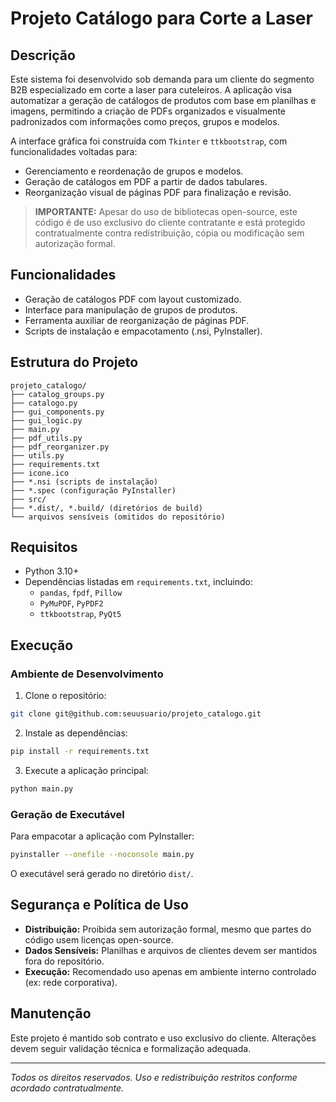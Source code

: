 
# Projeto Catálogo para Corte a Laser

## Descrição

Este sistema foi desenvolvido sob demanda para um cliente do segmento B2B especializado em corte a laser para cuteleiros. A aplicação visa automatizar a geração de catálogos de produtos com base em planilhas e imagens, permitindo a criação de PDFs organizados e visualmente padronizados com informações como preços, grupos e modelos.

A interface gráfica foi construída com `Tkinter` e `ttkbootstrap`, com funcionalidades voltadas para:

- Gerenciamento e reordenação de grupos e modelos.
- Geração de catálogos em PDF a partir de dados tabulares.
- Reorganização visual de páginas PDF para finalização e revisão.

> **IMPORTANTE:** Apesar do uso de bibliotecas open-source, este código é de uso exclusivo do cliente contratante e está protegido contratualmente contra redistribuição, cópia ou modificação sem autorização formal.

## Funcionalidades

- Geração de catálogos PDF com layout customizado.
- Interface para manipulação de grupos de produtos.
- Ferramenta auxiliar de reorganização de páginas PDF.
- Scripts de instalação e empacotamento (.nsi, PyInstaller).

## Estrutura do Projeto

```
projeto_catalogo/
├── catalog_groups.py
├── catalogo.py
├── gui_components.py
├── gui_logic.py
├── main.py
├── pdf_utils.py
├── pdf_reorganizer.py
├── utils.py
├── requirements.txt
├── icone.ico
├── *.nsi (scripts de instalação)
├── *.spec (configuração PyInstaller)
├── src/
├── *.dist/, *.build/ (diretórios de build)
└── arquivos sensíveis (omitidos do repositório)
```

## Requisitos

- Python 3.10+
- Dependências listadas em `requirements.txt`, incluindo:
  - `pandas`, `fpdf`, `Pillow`
  - `PyMuPDF`, `PyPDF2`
  - `ttkbootstrap`, `PyQt5`

## Execução

### Ambiente de Desenvolvimento

1. Clone o repositório:
```bash
git clone git@github.com:seuusuario/projeto_catalogo.git
```

2. Instale as dependências:
```bash
pip install -r requirements.txt
```

3. Execute a aplicação principal:
```bash
python main.py
```

### Geração de Executável

Para empacotar a aplicação com PyInstaller:
```bash
pyinstaller --onefile --noconsole main.py
```

O executável será gerado no diretório `dist/`.

## Segurança e Política de Uso

- **Distribuição:** Proibida sem autorização formal, mesmo que partes do código usem licenças open-source.
- **Dados Sensíveis:** Planilhas e arquivos de clientes devem ser mantidos fora do repositório.
- **Execução:** Recomendado uso apenas em ambiente interno controlado (ex: rede corporativa).

## Manutenção

Este projeto é mantido sob contrato e uso exclusivo do cliente. Alterações devem seguir validação técnica e formalização adequada.

---

*Todos os direitos reservados. Uso e redistribuição restritos conforme acordado contratualmente.*
